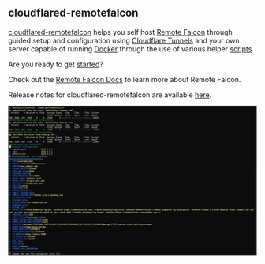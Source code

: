 ## cloudflared-remotefalcon

[cloudflared-remotefalcon](https://github.com/Ne0n09/cloudflared-remotefalcon/tree/main) helps you self host [Remote Falcon](https://remotefalcon.com/) through guided setup and configuration using [Cloudflare Tunnels](https://developers.cloudflare.com/cloudflare-one/connections/connect-networks/) and your own server capable of running [Docker](https://www.docker.com/) through the use of various helper [scripts](../docs/scripts/).

Are you ready to get [started](main/index.md)?

Check out the [Remote Falcon Docs](https://docs.remotefalcon.com/) to learn more about Remote Falcon.

Release notes for cloudflared-remotefalcon are available [here](release-notes.md).

![Demo slide show](./images/slide_show_9_8_25.gif)